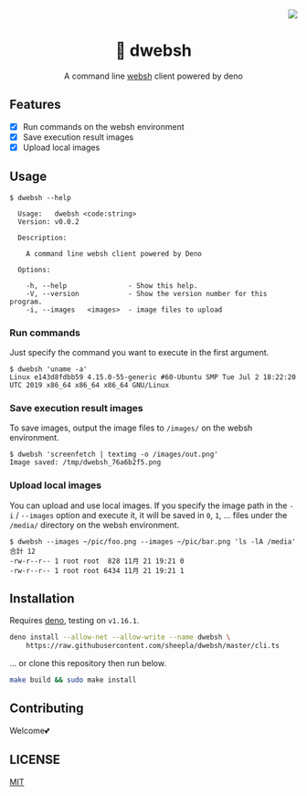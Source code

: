 <div align="right">
  <img src="https://img.shields.io/static/v1?label=License&message=MIT&color=blue&style=flat-square"/>
</div>

<div align="center">

# 🦕 dwebsh

</div>

<div align="center">

A command line [websh](https://github.com/jiro4989/websh) client powered by deno

</div>

## Features

- [x] Run commands on the websh environment
- [x] Save execution result images
- [x] Upload local images

## Usage

```
$ dwebsh --help

  Usage:   dwebsh <code:string>
  Version: v0.0.2

  Description:

    A command line websh client powered by Deno

  Options:

    -h, --help               - Show this help.
    -V, --version            - Show the version number for this program.
    -i, --images   <images>  - image files to upload
```

### Run commands

Just specify the command you want to execute in the first argument.

```
$ dwebsh 'uname -a'
Linux e143d8fdbb59 4.15.0-55-generic #60-Ubuntu SMP Tue Jul 2 18:22:20 UTC 2019 x86_64 x86_64 x86_64 GNU/Linux
```

### Save execution result images

To save images, output the image files to `/images/` on the websh environment.

```
$ dwebsh 'screenfetch | textimg -o /images/out.png'
Image saved: /tmp/dwebsh_76a6b2f5.png
```

### Upload local images

You can upload and use local images. If you specify the image path in the `-i` /
`--images` option and execute it, it will be saved in `0`, `1`, ... files under
the `/media/` directory on the websh environment.

```
$ dwebsh --images ~/pic/foo.png --images ~/pic/bar.png 'ls -lA /media'
合計 12
-rw-r--r-- 1 root root  828 11月 21 19:21 0
-rw-r--r-- 1 root root 6434 11月 21 19:21 1
```

## Installation

Requires [deno](https://deno.land/deno), testing on `v1.16.1`.

```bash
deno install --allow-net --allow-write --name dwebsh \
    https://raw.githubusercontent.com/sheepla/dwebsh/master/cli.ts
```

... or clone this repository then run below.

```bash
make build && sudo make install
```

## Contributing

Welcome💕

## LICENSE

[MIT](./LICENSE)

